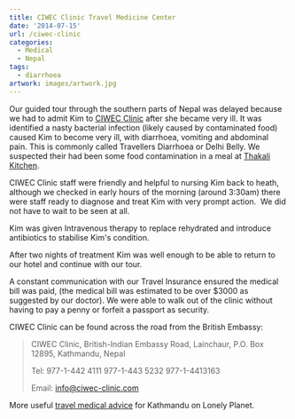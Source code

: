 ```yaml
---
title: CIWEC Clinic Travel Medicine Center
date: '2014-07-15'
url: /ciwec-clinic
categories:
  - Medical
  - Nepal
tags:
  - diarrhoea
artwork: images/artwork.jpg
---
```


Our guided tour through the southern parts of Nepal was delayed because we had to admit Kim to [CIWEC Clinic](http://ciwec-clinic.com/ "CIWEC Clinic website") after she became very ill. It was identified a nasty bacterial infection (likely caused by contaminated food) caused Kim to become very ill, with diarrhoea, vomiting and abdominal pain. This is commonly called Travellers Diarrhoea or Delhi Belly. We suspected their had been some food contamination in a meal at [Thakali Kitchen](http://gonetraveling.me/2014/07/thakali-kitchen/ "Thakali Kitchen").

CIWEC Clinic staff were friendly and helpful to nursing Kim back to heath, although we checked in early hours of the morning (around 3:30am) there were staff ready to diagnose and treat Kim with very prompt action.  We did not have to wait to be seen at all.

Kim was given Intravenous therapy to replace rehydrated and introduce antibiotics to stabilise Kim's condition.

After two nights of treatment Kim was well enough to be able to return to our hotel and continue with our tour.

A constant communication with our Travel Insurance ensured the medical bill was paid, (the medical bill was estimated to be over $3000 as suggested by our doctor). We were able to walk out of the clinic without having to pay a penny or forfeit a passport as security.

CIWEC Clinic can be found across the road from the British Embassy:

> CIWEC Clinic, British-Indian Embassy Road, Lainchaur, P.O. Box 12895, Kathmandu, Nepal
> 
> Tel: 977-1-442 4111 977-1-443 5232 977-1-4413163
> 
> Email: info@ciwec-clinic.com

More useful [travel medical advice](http://www.lonelyplanet.com/nepal/kathmandu/practical-information/health) for Kathmandu on Lonely Planet.
